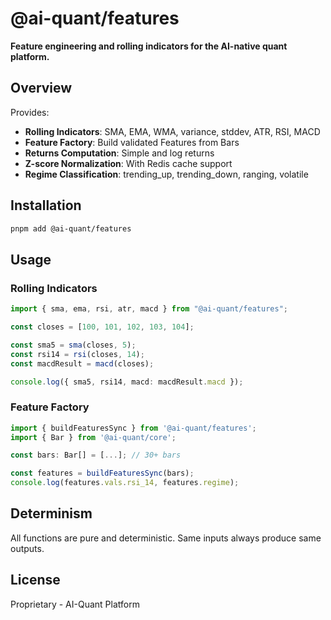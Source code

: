 # @ai-quant/features

**Feature engineering and rolling indicators for the AI-native quant platform.**

## Overview

Provides:

- **Rolling Indicators**: SMA, EMA, WMA, variance, stddev, ATR, RSI, MACD
- **Feature Factory**: Build validated Features from Bars
- **Returns Computation**: Simple and log returns
- **Z-score Normalization**: With Redis cache support
- **Regime Classification**: trending_up, trending_down, ranging, volatile

## Installation

```bash
pnpm add @ai-quant/features
```

## Usage

### Rolling Indicators

```typescript
import { sma, ema, rsi, atr, macd } from "@ai-quant/features";

const closes = [100, 101, 102, 103, 104];

const sma5 = sma(closes, 5);
const rsi14 = rsi(closes, 14);
const macdResult = macd(closes);

console.log({ sma5, rsi14, macd: macdResult.macd });
```

### Feature Factory

```typescript
import { buildFeaturesSync } from '@ai-quant/features';
import { Bar } from '@ai-quant/core';

const bars: Bar[] = [...]; // 30+ bars

const features = buildFeaturesSync(bars);
console.log(features.vals.rsi_14, features.regime);
```

## Determinism

All functions are pure and deterministic. Same inputs always produce same outputs.

## License

Proprietary - AI-Quant Platform
